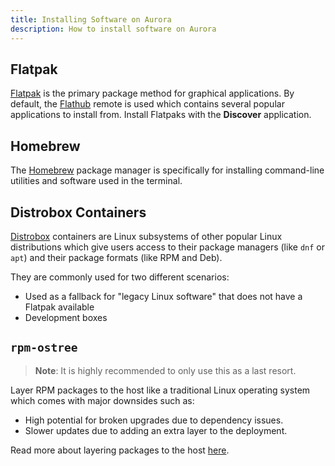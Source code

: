 ```yaml
---
title: Installing Software on Aurora
description: How to install software on Aurora
---
```


## Flatpak

[Flatpak](https://www.flatpak.org/) is the primary package method for graphical applications.  By default, the [Flathub](https://www.flathub.org) remote is used which contains several popular applications to install from.  Install Flatpaks with the **Discover** application.

## Homebrew

The [Homebrew](https://brew.sh/) package manager is specifically for installing command-line utilities and software used in the terminal.

## Distrobox Containers

[Distrobox](https://distrobox.it/) containers are Linux subsystems of other popular Linux distributions which give users access to their package managers (like `dnf` or `apt`) and their package formats (like RPM and Deb).


They are commonly used for two different scenarios:

- Used as a fallback for "legacy Linux software" that does not have a Flatpak available
- Development boxes

## `rpm-ostree`

>**Note**: It is highly recommended to only use this as a last resort.

Layer RPM packages to the host like a traditional Linux operating system which comes with major downsides such as:

- High potential for broken upgrades due to dependency issues.
- Slower updates due to adding an extra layer to the deployment.

Read more about layering packages to the host [here](https://docs.getaurora.dev/guides/layerapp/).
